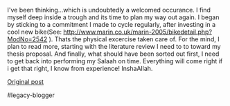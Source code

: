 <!--
date: '2006-01-12'
published: true
slug: 2006-01-happy-new-year
time_to_read: 5
title: Happy new year!
-->

I've been thinking...which is undoubtedly a welcomed occurance. I find myself deep inside a trough and its time to plan my way out again. I began by sticking to a commitment I made to cycle regularly, after investing in a cool new bike(See: <http://www.marin.co.uk/marin-2005/bikedetail.php?ModNo=2542> ). Thats the physical excercise taken care of. For the mind, I plan to read more, starting with the literature review I need to to toward my thesis proposal. And finally, what should have been sorted out first, I need to get back into performing my Salaah on time. Everything will come right if i get that right, I know from experience! InshaAllah.

[Original post](https://ysfk.blogspot.com/2006/01/happy-new-year.html)

#legacy-blogger 